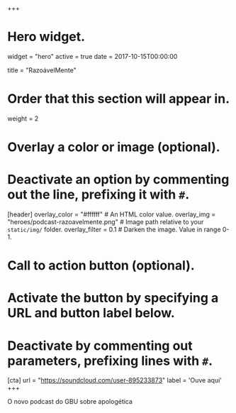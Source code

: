 +++
# Hero widget.
widget = "hero"
active = true
date = 2017-10-15T00:00:00

title = "RazoávelMente"

# Order that this section will appear in.
weight = 2

# Overlay a color or image (optional).
#   Deactivate an option by commenting out the line, prefixing it with `#`.
[header]
  overlay_color = "#ffffff"  # An HTML color value.
  overlay_img = "heroes/podcast-razoavelmente.png"  # Image path relative to your `static/img/` folder.
  overlay_filter = 0.1  # Darken the image. Value in range 0-1.

# Call to action button (optional).
#   Activate the button by specifying a URL and button label below.
#   Deactivate by commenting out parameters, prefixing lines with `#`.
[cta]
  url = "https://soundcloud.com/user-895233873"
  label = '<i class="fa "></i>Ouve aqui'
+++

O novo podcast do GBU sobre apologética

<script type="text/javascript">
  (function defer() {
    if (window.jQuery) {
      jQuery(document).ready(function(){
        GetLatestReleaseInfo();
      });
    } else {
      setTimeout(function() { defer() }, 50);
    }
  })();  
  function GetLatestReleaseInfo() {
    $.getJSON('https://api.github.com/repos/gcushen/hugo-academic/tags').done(function (json) {
      let release = json[0];
      // let downloadURL = release.zipball_url;
      $('#academic-release').text('Latest release ' + release.name);  
    });    
}  
</script>